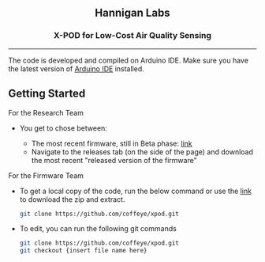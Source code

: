 <!-- PROJECT LOGO -->
<div align="center">
  <h2 align="center">Hannigan Labs</h2>

  <h3 align="center">
    X-POD for Low-Cost Air Quality Sensing 
    <br />
  </h3>
</div>

***
The code is developed and compiled on Arduino IDE. Make sure you have the latest version of [Arduino IDE](https://www.arduino.cc/en/software) installed.

<!-- GETTING STARTED -->
## Getting Started
For the Research Team
* You get to chose between:
  
    * The most recent firmware, still in Beta phase: [link](https://github.com/coffeye/xpod/archive/refs/heads/main.zip)
    * Navigate to the releases tab (on the side of the page) and download the most recent "released version of the firmware"

For the Firmware Team
* To get a local copy of the code, run the below command or use the [link](https://github.com/coffeye/xpod/archive/refs/heads/main.zip) to download the zip and extract.
   ```sh
   git clone https://github.com/coffeye/xpod.git
   ```
* To edit, you can run the following git commands
   ```sh
   git clone https://github.com/coffeye/xpod.git
   git checkout {insert file name here}
   ```
